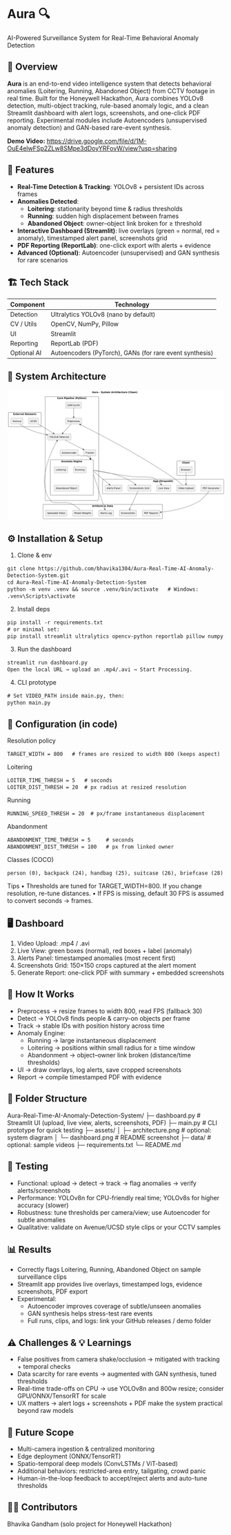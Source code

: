 # Aura 🔍
AI-Powered Surveillance System for Real-Time Behavioral Anomaly Detection

## 🌟 Overview
**Aura** is an end-to-end video intelligence system that detects behavioral anomalies (Loitering, Running, Abandoned Object) from CCTV footage in real time. Built for the Honeywell Hackathon, Aura combines YOLOv8 detection, multi-object tracking, rule-based anomaly logic, and a clean Streamlit dashboard with alert logs, screenshots, and one-click PDF reporting. Experimental modules include Autoencoders (unsupervised anomaly detection) and GAN-based rare-event synthesis.

**Demo Video:** https://drive.google.com/file/d/1M-OuE4elwFSp2ZLw8SMpe3dDoyYRFovW/view?usp=sharing  

## 🚀 Features
- **Real-Time Detection & Tracking**: YOLOv8 + persistent IDs across frames  
- **Anomalies Detected**:
  - **Loitering**: stationarity beyond time & radius thresholds
  - **Running**: sudden high displacement between frames
  - **Abandoned Object**: owner–object link broken for ≥ threshold
- **Interactive Dashboard (Streamlit)**: live overlays (green = normal, red = anomaly), timestamped alert panel, screenshots grid
- **PDF Reporting (ReportLab)**: one-click export with alerts + evidence
- **Advanced (Optional)**: Autoencoder (unsupervised) and GAN synthesis for rare scenarios

## 🏗️ Tech Stack
| Component | Technology |
|---|---|
| Detection | Ultralytics YOLOv8 (nano by default) |
| CV / Utils | OpenCV, NumPy, Pillow |
| UI | Streamlit |
| Reporting | ReportLab (PDF) |
| Optional AI | Autoencoders (PyTorch), GANs (for rare event synthesis) |

## 📐 System Architecture
![System Architecture](files/sysarch.png)

## ⚙️ Installation & Setup
1) Clone & env
```
git clone https://github.com/bhavika1304/Aura-Real-Time-AI-Anomaly-Detection-System.git
cd Aura-Real-Time-AI-Anomaly-Detection-System
python -m venv .venv && source .venv/bin/activate   # Windows: .venv\Scripts\activate
```

2) Install deps
```
pip install -r requirements.txt
# or minimal set:
pip install streamlit ultralytics opencv-python reportlab pillow numpy
```

3) Run the dashboard
```
streamlit run dashboard.py
Open the local URL → upload an .mp4/.avi → Start Processing.
```

4) CLI prototype 
```
# Set VIDEO_PATH inside main.py, then:
python main.py
```

## 🔧 Configuration (in code)

Resolution policy
```
TARGET_WIDTH = 800   # frames are resized to width 800 (keeps aspect)
```
Loitering
```
LOITER_TIME_THRESH = 5   # seconds
LOITER_DIST_THRESH = 20  # px radius at resized resolution
```
Running
```
RUNNING_SPEED_THRESH = 20  # px/frame instantaneous displacement
```
Abandonment
```
ABANDONMENT_TIME_THRESH = 5     # seconds
ABANDONMENT_DIST_THRESH = 100   # px from linked owner
```
Classes (COCO)
```
person (0), backpack (24), handbag (25), suitcase (26), briefcase (28)
```
Tips
• Thresholds are tuned for TARGET_WIDTH=800. If you change resolution, re-tune distances.
• If FPS is missing, default 30 FPS is assumed to convert seconds → frames.

## 🖥️ Dashboard

1. Video Upload: .mp4 / .avi
2. Live View: green boxes (normal), red boxes + label (anomaly)
3. Alerts Panel: timestamped anomalies (most recent first)
4. Screenshots Grid: 150×150 crops captured at the alert moment
5. Generate Report: one-click PDF with summary + embedded screenshots

## 🧠 How It Works 
- Preprocess → resize frames to width 800, read FPS (fallback 30)
- Detect → YOLOv8 finds people & carry-on objects per frame
- Track → stable IDs with position history across time
- Anomaly Engine:
  - Running → large instantaneous displacement
  - Loitering → positions within small radius for ≥ time window
  - Abandonment → object–owner link broken (distance/time thresholds)
- UI → draw overlays, log alerts, save cropped screenshots
- Report → compile timestamped PDF with evidence

## 📂 Folder Structure 
Aura-Real-Time-AI-Anomaly-Detection-System/
├─ dashboard.py           # Streamlit UI (upload, live view, alerts, screenshots, PDF)
├─ main.py                # CLI prototype for quick testing
├─ assets/
│  ├─ architecture.png    # optional: system diagram
│  └─ dashboard.png       # README screenshot
├─ data/                  # optional: sample videos
├─ requirements.txt
└─ README.md

## 🧪 Testing

- Functional: upload → detect → track → flag anomalies → verify alerts/screenshots
- Performance: YOLOv8n for CPU-friendly real time; YOLOv8s for higher accuracy (slower)
- Robustness: tune thresholds per camera/view; use Autoencoder for subtle anomalies
- Qualitative: validate on Avenue/UCSD style clips or your CCTV samples

## 📊 Results 

- Correctly flags Loitering, Running, Abandoned Object on sample surveillance clips
- Streamlit app provides live overlays, timestamped logs, evidence screenshots, PDF export
- Experimental:
  - Autoencoder improves coverage of subtle/unseen anomalies
  - GAN synthesis helps stress-test rare events
  - Full runs, clips, and logs: link your GitHub releases / demo folder

## ⚠️ Challenges & 💡 Learnings

- False positives from camera shake/occlusion → mitigated with tracking + temporal checks
- Data scarcity for rare events → augmented with GAN synthesis, tuned thresholds
- Real-time trade-offs on CPU → use YOLOv8n and 800w resize; consider GPU/ONNX/TensorRT for scale
- UX matters → alert logs + screenshots + PDF make the system practical beyond raw models

## 🔭 Future Scope

- Multi-camera ingestion & centralized monitoring
- Edge deployment (ONNX/TensorRT)
- Spatio-temporal deep models (ConvLSTMs / ViT-based)
- Additional behaviors: restricted-area entry, tailgating, crowd panic
- Human-in-the-loop feedback to accept/reject alerts and auto-tune thresholds

## 👩‍💻 Contributors
Bhavika Gandham (solo project for Honeywell Hackathon)
